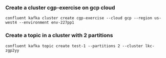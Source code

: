 ### Create a cluster cgp-exercise on gcp cloud
 ```
 confluent kafka cluster create cgp-exercise --cloud gcp --region us-west4 --environment env-227pp1
 ```
 
 ### Create a topic in a cluster with 2 partitions
 ```
 confluent kafka topic create test-1 --partitions 2 --cluster lkc-zgp2yy
 ```
